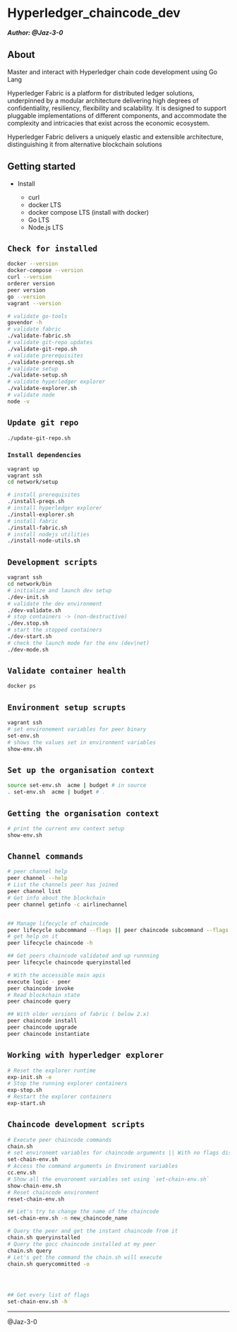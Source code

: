 # Hyperledger_chaincode_dev

_**Author: @Jaz-3-0**_

## About

Master and interact with Hyperledger chain code development using Go Lang

Hyperledger Fabric is a platform for distributed ledger solutions, underpinned by a modular architecture delivering high degrees of confidentiality, resiliency, flexibility and scalability. It is designed to support pluggable implementations of different components, and accommodate the complexity and intricacies that exist across the economic ecosystem.

Hyperledger Fabric delivers a uniquely elastic and extensible architecture, distinguishing it from alternative blockchain
solutions

## Getting started

- Install
  
  - curl
  - docker LTS
  - docker compose LTS (install with docker)
  - Go LTS
  - Node.js LTS
  
## `Check for installed`

```sh
docker --version
docker-compose --version
curl --version
orderer version
peer version
go --version
vagrant --version

 ```

 ```sh
 # validate go-tools
 govendor -h
 # validate fabric
 ./validate-fabric.sh
 # validate git-repo updates
 ./validate-git-repo.sh
 # validate prerequisites
 ./validate-prereqs.sh
 # validate setup
 ./validate-setup.sh
 # validate hyperledger explorer
 ./validate-explorer.sh
# validate node
node -v

 ```

## `Update git repo`

 ```sh
 ./update-git-repo.sh
 ```

### `Install dependencies`

```sh
vagrant up
vagrant ssh
cd network/setup

# install prerequisites
./install-preqs.sh
# install hyperledger explorer
./install-explorer.sh
# install fabric
./install-fabric.sh
# install nodejs utilities
./install-node-utils.sh

```

## `Development scripts`

```sh
vagrant ssh
cd network/bin
# initialize and launch dev setup
./dev-init.sh
# validate the dev environment
./dev-validate.sh
# stop containers -> (non-destructive)
./dev.stop.sh
# start the stopped containers
./dev-start.sh
# check the launch mode for the env (dev|net)
./dev-mode.sh
```

## `Validate container health`

```sh
docker ps
```

## `Environment setup scrupts`

```sh
vagrant ssh
# set environement variables for peer binary
set-env.sh
# shows the values set in environment variables
show-env.sh
```

## `Set up the organisation context`

```sh
source set-env.sh  acme | budget # in source
. set-env.sh  acme | budget # .
```

## `Getting the organisation context`

```sh
# print the current env context setup
show-env.sh
```

## `Channel commands`

```sh
# peer channel help
peer channel --help
# List the channels peer has joined
peer channel list
# Get info about the blockchain
peer channel getinfo -c airlinechannel


## Manage lifecycle of chaincode
peer lifecycle subcommand --flags || peer chaincode subcommand --flags
# get help on it
peer lifecycle chaincode -h

## Get peers chaincode validated and up runnning
peer lifecycle chaincode queryinstalled

# With the accessible main apis
execute logic - peer
peer chaincode invoke
# Read blockchain state
peer chaincode query

## With older versions of fabric ( below 2.x)
peer chaincode install
peer chaincode upgrade
peer chaincode instantiate
```

## `Working with hyperledger explorer`

```sh
# Reset the explorer runtime
exp-init.sh -e
# Stop the running explorer containers
exp-stop.sh
# Restart the explorer containers
exp-start.sh  
```

## `Chaincode development scripts`

```sh
# Execute peer chaincode commands
chain.sh
# set environemt variables for chaincode arguments || With no flags displays the current setup
set-chain-env.sh
# Access the command arguments in Environent variables
cc.env.sh
# Show all the envoronemt variables set using `set-chain-env.sh`
show-chain-env.sh
# Reset chaincode environment
reset-chain-env.sh

## Let's try to change the name of the chaincode
set-chain-env.sh -n new_chaincode_name

# Query the peer and get the instant chaincode from it
chain.sh queryinstalled
# Query the gocc chaincode installed at my peer
chain.sh query
# Let's get the command the chain.sh will execute
chain.sh querycommitted -o




## Get every list of flags
set-chain-env.sh -h


```


--------------------

@Jaz-3-0

